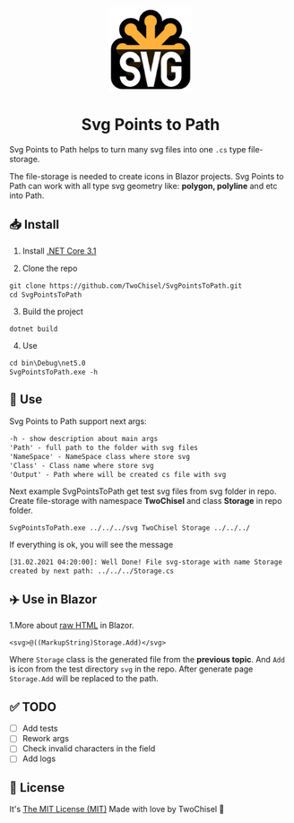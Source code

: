 <div align="center">
    <img src="static/800px-SVG_Logo.svg.png" alt="SvgPointsToPath Logo" title="Aimeos" height="150"/>
 <h1>Svg Points to Path</h1>
</div>

Svg Points to Path helps to turn many svg files into one `.cs` type file-storage. 

The file-storage is needed to create icons in Blazor projects. Svg Points to Path can work with all type svg geometry like: **polygon, polyline** and etc into Path.

## 📥 Install
1. Install [.NET Core 3.1](https://dotnet.microsoft.com/download/dotnet/3.1)

2. Clone the repo
```
git clone https://github.com/TwoChisel/SvgPointsToPath.git
cd SvgPointsToPath
```

3. Build the project
```
dotnet build
```

4. Use
```
cd bin\Debug\net5.0
SvgPointsToPath.exe -h
```

## 🔧 Use

Svg Points to Path support next args:
```
-h - show description about main args
'Path' - full path to the folder with svg files
'NameSpace' - NameSpace class where store svg
'Class' - Class name where store svg
'Output' - Path where will be created cs file with svg
```

Next example SvgPointsToPath get test svg files from svg folder in repo. 
Create file-storage with namespace **TwoChisel** and class **Storage** in repo folder.
```
SvgPointsToPath.exe ../../../svg TwoChisel Storage ../../../
```

If everything is ok, you will see the message
```
[31.02.2021 04:20:00]: Well Done! File svg-storage with name Storage created by next path: ../../../Storage.cs
```

## ✈️ Use in Blazor

1.More about [raw HTML](https://docs.microsoft.com/en-us/aspnet/core/blazor/components/?view=aspnetcore-3.1#raw-html%5D) in Blazor.
```
<svg>@((MarkupString)Storage.Add)</svg>
```

Where `Storage` class is the generated file from the **previous topic**. And `Add` is icon from the test directory `svg` in the repo.
After generate page `Storage.Add` will be replaced to the path.

## ✅ TODO
 - [ ] Add tests
 - [ ] Rework args
 - [ ] Check invalid characters in the field
 - [ ] Add logs
 
## 📝 License 

It's [The MIT License (MIT)](https://mit-license.org/)
Made with love by TwoChisel 💜

